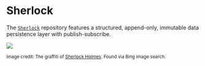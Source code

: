 # Sherlock

The [`Sherlock`](https://github.com/KnowSheet/Sherlock/) repository features a structured, append-only, immutable data persistence layer with publish-subscribe.

![](https://raw.githubusercontent.com/dkorolev/Sherlock/master/static/sherlock.jpg)

<sub>Image credit: The graffiti of [Sherlock Holmes](http://en.wikipedia.org/wiki/Sherlock_Holmes). Found via Bing image search.</sub>
